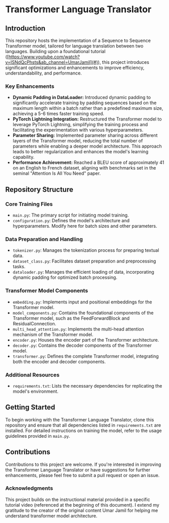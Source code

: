 # Transformer Language Translator

## Introduction

This repository hosts the implementation of a Sequence to Sequence Transformer model, tailored for language translation between two languages. Building upon a foundational tutorial ([https://www.youtube.com/watch?v=ISNdQcPhsts&ab_channel=UmarJamil](#)), this project introduces significant optimizations and enhancements to improve efficiency, understandability, and performance.

### Key Enhancements

- **Dynamic Padding in DataLoader:** Introduced dynamic padding to significantly accelerate training by padding sequences based on the maximum length within a batch rather than a predefined maximum size, achieving a 5-6 times faster training speed.
- **PyTorch Lightning Integration:** Restructured the Transformer model to leverage PyTorch Lightning, simplifying the training process and facilitating the experimentation with various hyperparameters.
- **Parameter Sharing:** Implemented parameter sharing across different layers of the Transformer model, reducing the total number of parameters while enabling a deeper model architecture. This approach leads to better regularization and enhances the model's learning capability.
- **Performance Achievement:** Reached a BLEU score of approximately 41 on an English to French dataset, aligning with benchmarks set in the seminal "Attention Is All You Need" paper.

## Repository Structure

### Core Training Files

- `main.py`: The primary script for initiating model training.
- `configuration.py`: Defines the model's architecture and hyperparameters. Modify here for batch sizes and other parameters.

### Data Preparation and Handling

- `tokenizer.py`: Manages the tokenization process for preparing textual data.
- `dataset_class.py`: Facilitates dataset preparation and preprocessing tasks.
- `dataloader.py`: Manages the efficient loading of data, incorporating dynamic padding for optimized batch processing.

### Transformer Model Components

- `embedding.py`: Implements input and positional embeddings for the Transformer model.
- `model_components.py`: Contains the foundational components of the Transformer model, such as the FeedForwardBlock and ResidualConnection.
- `multi_head_attention.py`: Implements the multi-head attention mechanism of the Transformer model.
- `encoder.py`: Houses the encoder part of the Transformer architecture.
- `decoder.py`: Contains the decoder components of the Transformer model.
- `transformer.py`: Defines the complete Transformer model, integrating both the encoder and decoder components.

### Additional Resources

- `requirements.txt`: Lists the necessary dependencies for replicating the model's environment.

## Getting Started

To begin working with the Transformer Language Translator, clone this repository and ensure that all dependencies listed in `requirements.txt` are installed. For detailed instructions on training the model, refer to the usage guidelines provided in `main.py`.

## Contributions

Contributions to this project are welcome. If you're interested in improving the Transformer Language Translator or have suggestions for further enhancements, please feel free to submit a pull request or open an issue.

### Acknowledgments

This project builds on the instructional material provided in a specific tutorial video (referenced at the beginning of this document). I extend my gratitude to the creator of the original content Umar Jamil for helping me understand transformer model architecture. 